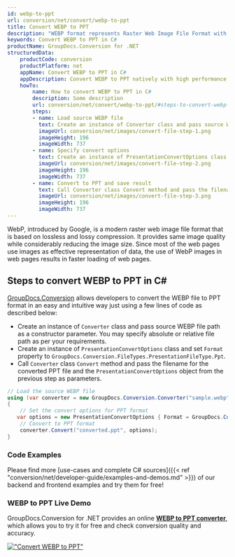 ```yaml
---
id: webp-to-ppt
url: conversion/net/convert/webp-to-ppt
title: Convert WEBP to PPT
description: "WEBP format represents Raster Web Image File Format with .webp extension. Learn how to convert WEBP to PPT file programmatically in C# language using GroupDocs.Conversion for .NET library."
keywords: Convert WEBP to PPT in C#
productName: GroupDocs.Conversion for .NET
structuredData:
    productCode: conversion
    productPlatform: net
    appName: Convert WEBP to PPT in C#
    appDescription: Convert WEBP to PPT natively with high performance using C# language and server side GroupDocs.Conversion for .NET APIs, without the use of any software like Microsoft or Open Office.
    howTo:
        name: How to convert WEBP to PPT in C# 
        description: Some description
        url: conversion/net/convert/webp-to-ppt/#steps-to-convert-webp-to-ppt-in-c
        steps:
        - name: Load source WEBP file 
          text: Create an instance of Converter class and pass source WEBP file path as a constructor parameter. You may specify absolute or relative file path as per your requirements. 
          imageUrl: conversion/net/images/convert-file-step-1.png
          imageHeight: 196
          imageWidth: 737
        - name: Specify convert options 
          text: Create an instance of PresentationConvertOptions class.
          imageUrl: conversion/net/images/convert-file-step-2.png
          imageHeight: 196
          imageWidth: 737
        - name: Convert to PPT and save result 
          text: Call Converter class Convert method and pass the filename for the converted HTML file and the PresentationConvertOptions object from the previous step as parameters.
          imageUrl: conversion/net/images/convert-file-step-3.png
          imageHeight: 196
          imageWidth: 737
---
```


WebP, introduced by Google, is a modern raster web image file format that is based on lossless and lossy compression. It provides same image quality while considerably reducing the image size. Since most of the web pages use images as effective representation of data, the use of WebP images in web pages results in faster loading of web pages.

## Steps to convert WEBP to PPT in C#

[GroupDocs.Conversion](https://products.groupdocs.com/conversion/net) allows developers to convert the WEBP file to PPT format in an easy and intuitive way just using a few lines of code as described below:

* Create an instance of `Converter` class and pass source WEBP file path as a constructor parameter. You may specify absolute or relative file path as per your requirements. 
* Create an instance of `PresentationConvertOptions` class and set `Format` property to `GroupDocs.Conversion.FileTypes.PresentationFileType.Ppt`.
* Call `Converter` class `Convert` method and pass the filename for the converted PPT file and the `PresentationConvertOptions` object from the previous step as parameters.

```csharp
// Load the source WEBP file
using (var converter = new GroupDocs.Conversion.Converter("sample.webp"))
{
    // Set the convert options for PPT format
   var options = new PresentationConvertOptions { Format = GroupDocs.Conversion.FileTypes.PresentationFileType.Ppt };
    // Convert to PPT format
    converter.Convert("converted.ppt", options);
}
```

### Code Examples

Please find more [use-cases and complete C# sources]({{< ref "conversion/net/developer-guide/examples-and-demos.md" >}}) of our backend and frontend examples and try them for free!

### WEBP to PPT Live Demo

GroupDocs.Conversion for .NET provides an online [**WEBP to PPT converter**](https://products.groupdocs.app/conversion/webp-to-ppt), which allows you to try it for free and check conversion quality and accuracy.

[!["Convert WEBP to PPT"](conversion/net/images/convert-to-ppt/convert-webp-to-ppt.png)](https://products.groupdocs.app/conversion/webp-to-ppt)